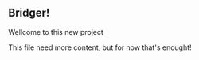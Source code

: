 ## Bridger!

Wellcome to this new project

This file need more content, but for now that's enought!
